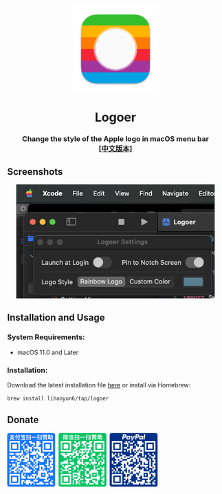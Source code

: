 # 
<p align="center">
<img src="./Logoer/Assets.xcassets/AppIcon.appiconset/icon_128x128@2x.png" width="200" height="200" />
<h1 align="center">Logoer</h1>
<h3 align="center">Change the style of the Apple logo in macOS menu bar<br><a href="./README_zh.md">[中文版本]</a></h3> 
</p>

## Screenshots
<p align="center">
<img alt="Logoer Screenshots" src="./img/preview.png" width="462"/>
</p>

## Installation and Usage
### System Requirements:
- macOS 11.0 and Later  

### Installation:
Download the latest installation file [here](../../releases/latest) or install via Homebrew:  

```bash
brew install lihaoyun6/tap/logoer
```  

## Donate
<img src="./img/donate.png" width="350"/>
